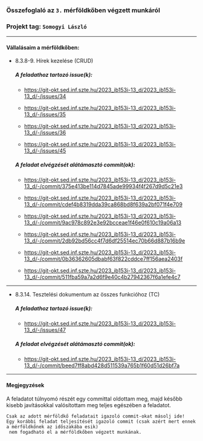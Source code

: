### Összefoglaló az `3.` mérföldkőben végzett munkáról

### Projekt tag: `Somogyi László`

___

#### Vállalásaim a mérföldkőben: 

 - 8.3.8-9. Hírek kezelése (CRUD)

    ##### A feladathoz tartozó issue(k):

     - https://git-okt.sed.inf.szte.hu/2023_ib153i-13_d/2023_ib153i-13_d/-/issues/34

      - https://git-okt.sed.inf.szte.hu/2023_ib153i-13_d/2023_ib153i-13_d/-/issues/35

      - https://git-okt.sed.inf.szte.hu/2023_ib153i-13_d/2023_ib153i-13_d/-/issues/36

     - https://git-okt.sed.inf.szte.hu/2023_ib153i-13_d/2023_ib153i-13_d/-/issues/45

    ##### A feladat elvégzését alátámasztó commit(ok):

     - https://git-okt.sed.inf.szte.hu/2023_ib153i-13_d/2023_ib153i-13_d/-/commit/375e413be114d7845ade99934f4f267d9d5c21e3

     - https://git-okt.sed.inf.szte.hu/2023_ib153i-13_d/2023_ib153i-13_d/-/commit/cdef4b8319dda39ca868bd8f639a2bf071f4e709

     - https://git-okt.sed.inf.szte.hu/2023_ib153i-13_d/2023_ib153i-13_d/-/commit/9ac978c892e3e92bcceae1f46e0f610c19a06a13

      - https://git-okt.sed.inf.szte.hu/2023_ib153i-13_d/2023_ib153i-13_d/-/commit/2db92bd56cc4f7d6df25514ec70b66d887b16b9e

      - https://git-okt.sed.inf.szte.hu/2023_ib153i-13_d/2023_ib153i-13_d/-/commit/0b36362605dbabf63f822cddce7ff156aea2403f

      - https://git-okt.sed.inf.szte.hu/2023_ib153i-13_d/2023_ib153i-13_d/-/commit/511fba59a7a2d6f9e40c4b27942367f6a1efe4c7
___

 - 8.3.14. Tesztelési dokumentum az összes funkcióhoz (TC)

    ##### A feladathoz tartozó issue(k):

     - https://git-okt.sed.inf.szte.hu/2023_ib153i-13_d/2023_ib153i-13_d/-/issues/47

    ##### A feladat elvégzését alátámasztó commit(ok):

     - https://git-okt.sed.inf.szte.hu/2023_ib153i-13_d/2023_ib153i-13_d/-/commit/beed7ff8abd428d511539a765b1f60d51d26bf7a
___
#### Megjegyzések

A feladatot túlnyomó részét egy committal oldottam meg, majd később kisebb javításokkal valósítottam meg teljes egészében a feladatot.

```
Csak az adott mérföldkő feladatait igazoló commit-okat másolj ide!
Egy korábbi feladat teljesítését igazoló commit (csak azért mert ennek a mérföldkőnek az időszakába esik)
 nem fogadható el a mérföldkőben végzett munkának.
```
